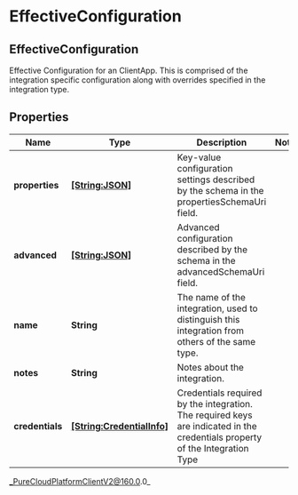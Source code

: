 # EffectiveConfiguration

## EffectiveConfiguration
Effective Configuration for an ClientApp. This is comprised of the integration specific configuration along with overrides specified in the integration type.

## Properties

|Name | Type | Description | Notes|
|------------ | ------------- | ------------- | -------------|
| **properties** | [**[String:JSON]**](JSON) | Key-value configuration settings described by the schema in the propertiesSchemaUri field. | |
| **advanced** | [**[String:JSON]**](JSON) | Advanced configuration described by the schema in the advancedSchemaUri field. | |
| **name** | **String** | The name of the integration, used to distinguish this integration from others of the same type. | |
| **notes** | **String** | Notes about the integration. | |
| **credentials** | [**[String:CredentialInfo]**](CredentialInfo) | Credentials required by the integration. The required keys are indicated in the credentials property of the Integration Type | |



_PureCloudPlatformClientV2@160.0.0_
